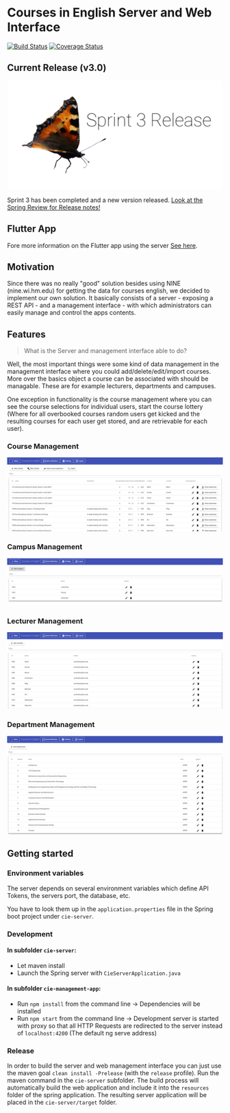 # Courses in English Server and Web Interface

[![Build Status](https://travis-ci.org/mobileappdevhm/cie-server-team-2.svg?branch=master)](https://travis-ci.org/mobileappdevhm/cie-server-team-2)
[![Coverage Status](https://coveralls.io/repos/github/mobileappdevhm/cie-server-team-2/badge.svg?branch=master)](https://coveralls.io/github/mobileappdevhm/cie-server-team-2?branch=master)

## Current Release (v3.0)

![Release v3.0 Header](res/pages/sprint-3-header.png)

Sprint 3 has been completed and a new version released.
[Look at the Spring Review for Release notes!](https://github.com/mobileappdevhm/cie-server-team-2/wiki/Sprint-3-Review)

## Flutter App
Fore more information on the Flutter app using the server [See here](https://mobileappdevhm.github.io/team2/).

## Motivation
Since there was no really "good" solution besides using NINE (nine.wi.hm.edu) for getting the data for courses english, we decided to implement our own solution. It basically consists of a server - exposing a REST API - and a management interface - with which administrators can easily manage and control the apps contents.

## Features
> What is the Server and management interface able to do?

Well, the most important things were some kind of data management in the management interface where you could add/delete/edit/import courses. More over the basics object a course can be associated with should be managable. These are for example lecturers, departments and campuses.

One exception in functionality is the course management where you can see the course selections for individual users, start the course lottery (Where for all overbooked courses random users get kicked and the resulting courses for each user get stored, and are retrievable for each user).

### Course Management
![Course Management Image](res/pages/course_management.png)

### Campus Management
![Course Management Image](res/pages/campus_management.png)

### Lecturer Management
![Course Management Image](res/pages/lecturer_management.png)

### Department Management
![Course Management Image](res/pages/department_management.png)

## Getting started

### Environment variables
The server depends on several environment variables which define API Tokens, the servers port, the database, etc.

You have to look them up in the `application.properties` file in the Spring boot project under `cie-server`.

### Development

#### In subfolder `cie-server`:
- Let maven install
- Launch the Spring server with `CieServerApplication.java`

#### In subfolder `cie-management-app`:
- Run `npm install` from the command line -> Dependencies will be installed
- Run `npm start` from the command line -> Development server is started with proxy so that all HTTP Requests are redirected to the server instead of `localhost:4200` (The default ng serve address)

### Release
In order to build the server and web management interface you can just use the maven goal `clean install -Prelease` (with the `release` profile). Run the maven command in the `cie-server` subfolder. The build process will automatically build the web application and include it into the `resources` folder of the spring application. The resulting server application will be placed in the `cie-server/target` folder.
